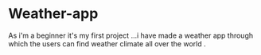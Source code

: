 # Weather-app
As i'm a beginner it's my first project ...i have made a weather app through which the users can find  weather climate  all over the world .
